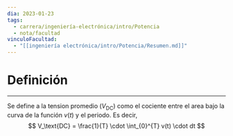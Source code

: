 ```yaml
---
dia: 2023-01-23
tags:
  - carrera/ingeniería-electrónica/intro/Potencia
  - nota/facultad
vinculoFacultad:
  - "[[ingeniería electrónica/intro/Potencia/Resumen.md]]"
---
```

# Definición
---
Se define a la tension promedio ($V_\text{DC}$) como el cociente entre el area bajo la curva de la función $v(t)$ y el periodo.
Es decir,
$$
V_\text{DC} = \frac{1}{T} \cdot \int_{0}^{T} v(t) \cdot dt
$$